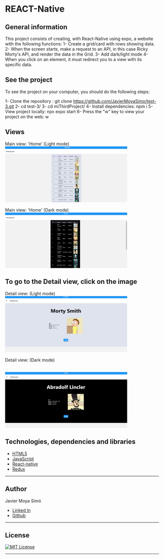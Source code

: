 # REACT-Native



## General information

This project consists of creating, with React-Native using expo,  a website with the following functions:
1- Create a grid/card with rows showing data.
2- When the screen starts, make a request to an API, in this case Ricky Morty's API, and render the data in the Grid.
3- Add dark/light mode
4- When you click on an element, it must redirect you to a view with its specific data.



## See the project

To see the project on your computer, you should do the following steps:

1- Clone the repository : git clone https://github.com/JavierMoyaSimo/test-3.git
2- cd test-3/
3- cd miThirdProject/
4- Install dependencies: npm i
5- View project locally: npx expo start
6- Press the "w" key to view your project on the web: w


## Views

Main view: 'Home' (Light mode)
<br>
<img src="./img/img1.PNG" width="400em"/>
<br>

Main view: 'Home' (Dark mode)
<br>
<img src="./img/img2.PNG" width="400em"/>
<br>

## To go to the Detail view, click on the image


Detail view: (Light mode)
<br>
<img src="./img/img3.PNG" width="400em"/>
<br>

Detail view: (Dark mode)

<br>
<img src="./img/img4.PNG" width="400em"/>
<br>


## Technologies, dependencies and libraries


- [HTML5](https://html5.org/)
- [JavaScript](https://www.javascript.com/)
- [React-native](https://reactnative.dev/)
- [Redux](https://redux.js.org//)

---

## Author


Javier Moya Simó

- [Linked In](https://www.linkedin.com/in/javier-moya-simo/)
- [Github](https://github.com/JavierMoyaSimo)

---

## License

[![MIT License](https://img.shields.io/badge/License-MIT-green.svg)](https://choosealicense.com/licenses/mit/)

---

